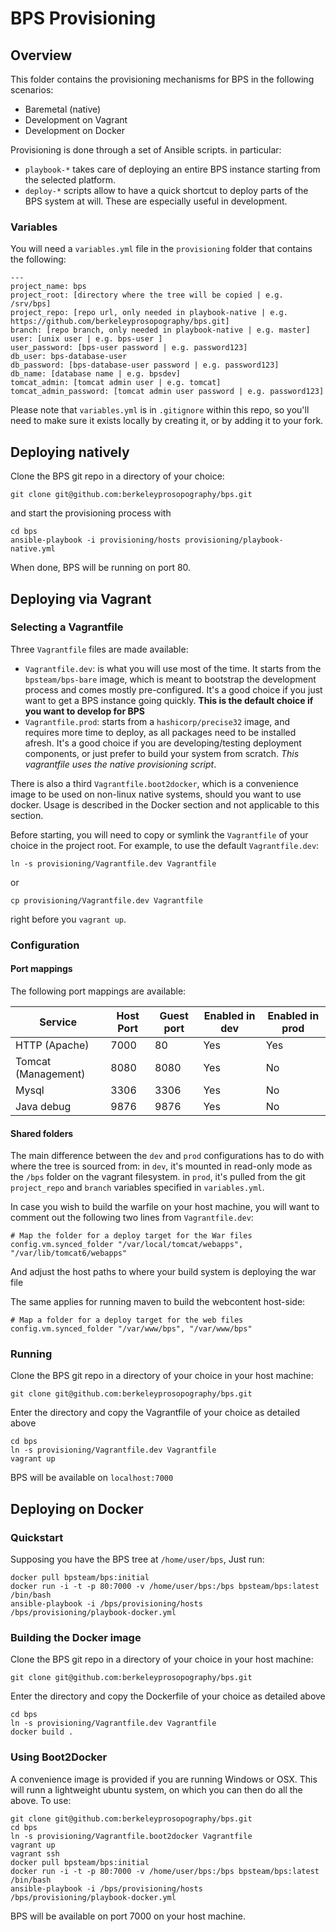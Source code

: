 # BPS Provisioning

## Overview

This folder contains the provisioning mechanisms for BPS in the following scenarios:

 * Baremetal (native) 
 * Development on Vagrant
 * Development on Docker

Provisioning is done through a set of Ansible scripts. in particular:

 * `playbook-*` takes care of deploying an entire BPS instance starting from the selected platform.
 * `deploy-*` scripts allow to have a quick shortcut to deploy parts of the BPS system at will. These are especially useful in development. 


### Variables

You will need a `variables.yml` file in the `provisioning` folder that contains the following:

    ---
    project_name: bps
    project_root: [directory where the tree will be copied | e.g. /srv/bps]
    project_repo: [repo url, only needed in playbook-native | e.g. https://github.com/berkeleyprosopography/bps.git]
    branch: [repo branch, only needed in playbook-native | e.g. master]
    user: [unix user | e.g. bps-user ]
    user_password: [bps-user password | e.g. password123]
    db_user: bps-database-user
    db_password: [bps-database-user password | e.g. password123]
    db_name: [database name | e.g. bpsdev]
    tomcat_admin: [tomcat admin user | e.g. tomcat]
    tomcat_admin_password: [tomcat admin user password | e.g. password123]

Please note that `variables.yml` is in `.gitignore` within this repo, so you'll need to make sure it exists locally by creating it, or by adding it to your fork.

## Deploying natively

Clone the BPS git repo in a directory of your choice:

    git clone git@github.com:berkeleyprosopography/bps.git
    
and start the provisioning process with

	cd bps
    ansible-playbook -i provisioning/hosts provisioning/playbook-native.yml

When done, BPS will be running on port 80.

## Deploying via Vagrant

### Selecting a Vagrantfile
Three `Vagrantfile` files are made available:
 * `Vagrantfile.dev`: is what you will use most of the time. It starts from the `bpsteam/bps-bare` image, which is meant to bootstrap the development process and comes mostly pre-configured. It's a good choice if you just want to get a BPS instance going quickly. **This is the default choice if you want to develop for BPS**
 * `Vagrantfile.prod`: starts from a `hashicorp/precise32` image, and requires more time to deploy, as all packages need to be installed afresh. It's a good choice if you are developing/testing deployment components, or just prefer to build your system from scratch. *This vagrantfile uses the native provisioning script*.
 
There is also a third `Vagrantfile.boot2docker`, which is a convenience image to be used on non-linux native systems, should you want to use docker. Usage is described in the Docker section and not applicable to this section.

Before starting, you will need to copy or symlink the `Vagrantfile` of your choice in the project root. For example, to use the default `Vagrantfile.dev`:
    
    ln -s provisioning/Vagrantfile.dev Vagrantfile
    
or 

	cp provisioning/Vagrantfile.dev Vagrantfile
    
right before you `vagrant up`. 

### Configuration

#### Port mappings
The following port mappings are available: 

| Service  | Host Port | Guest port  | Enabled in dev  | Enabled in prod |
|---|---|---|---|---|
| HTTP (Apache)  | 7000 | 80  |  Yes | Yes
| Tomcat (Management) |  8080 | 8080  | Yes  | No
| Mysql | 3306  | 3306  | Yes  | No
| Java debug  | 9876  | 9876  | Yes  | No

#### Shared folders

The main difference between the `dev` and `prod` configurations has to do with where the tree is sourced from: in `dev`, it's mounted in read-only mode as the `/bps` folder on the vagrant filesystem. in `prod`, it's pulled from the git `project_repo` and `branch` variables specified in `variables.yml`.

In case you wish to build the warfile on your host machine, you will want to comment out the following two lines from `Vagrantfile.dev`:

    # Map the folder for a deploy target for the War files 
    config.vm.synced_folder "/var/local/tomcat/webapps", "/var/lib/tomcat6/webapps"

And adjust the host paths to where your build system is deploying the war file

The same applies for running maven to build the webcontent host-side:

    # Map a folder for a deploy target for the web files
    config.vm.synced_folder "/var/www/bps", "/var/www/bps"

### Running
Clone the BPS git repo in a directory of your choice in your host machine:

    git clone git@github.com:berkeleyprosopography/bps.git

Enter the directory and copy the Vagrantfile of your choice as detailed above

	cd bps
    ln -s provisioning/Vagrantfile.dev Vagrantfile
    vagrant up

BPS will be available on `localhost:7000`

## Deploying on Docker

### Quickstart 

Supposing you have the BPS tree at `/home/user/bps`, Just run:

    docker pull bpsteam/bps:initial
	docker run -i -t -p 80:7000 -v /home/user/bps:/bps bpsteam/bps:latest /bin/bash
    ansible-playbook -i /bps/provisioning/hosts /bps/provisioning/playbook-docker.yml

### Building the Docker image
Clone the BPS git repo in a directory of your choice in your host machine:

    git clone git@github.com:berkeleyprosopography/bps.git

Enter the directory and copy the Dockerfile of your choice as detailed above

	cd bps
    ln -s provisioning/Vagrantfile.dev Vagrantfile
    docker build .

### Using Boot2Docker
A convenience image is provided if you are running Windows or OSX. This will runn a lightweight ubuntu system, on which you can then do all the above. To use:

	git clone git@github.com:berkeleyprosopography/bps.git
    cd bps
    ln -s provisioning/Vagrantfile.boot2docker Vagrantfile
    vagrant up
    vagrant ssh 
    docker pull bpsteam/bps:initial
	docker run -i -t -p 80:7000 -v /home/user/bps:/bps bpsteam/bps:latest /bin/bash
    ansible-playbook -i /bps/provisioning/hosts /bps/provisioning/playbook-docker.yml
    
BPS will be available on port 7000 on your host machine. 